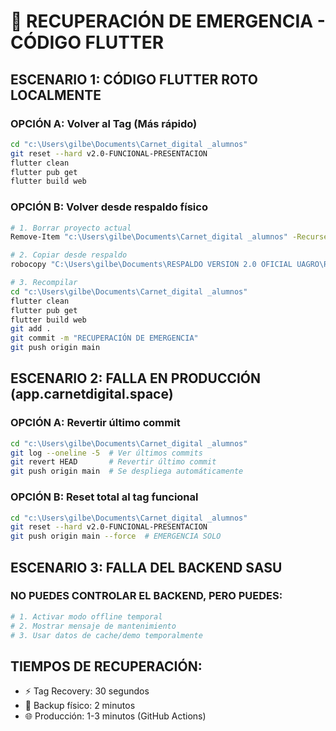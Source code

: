 # 🚨 RECUPERACIÓN DE EMERGENCIA - CÓDIGO FLUTTER

## ESCENARIO 1: CÓDIGO FLUTTER ROTO LOCALMENTE

### OPCIÓN A: Volver al Tag (Más rápido)
```bash
cd "c:\Users\gilbe\Documents\Carnet_digital _alumnos"
git reset --hard v2.0-FUNCIONAL-PRESENTACION
flutter clean
flutter pub get
flutter build web
```

### OPCIÓN B: Volver desde respaldo físico
```bash
# 1. Borrar proyecto actual
Remove-Item "c:\Users\gilbe\Documents\Carnet_digital _alumnos" -Recurse -Force

# 2. Copiar desde respaldo
robocopy "C:\Users\gilbe\Documents\RESPALDO VERSION 2.0 OFICIAL UAGRO\RESPALDO VERSION 2.0 OFICIAL UAGRO1.0" "c:\Users\gilbe\Documents\Carnet_digital _alumnos" /E

# 3. Recompilar
cd "c:\Users\gilbe\Documents\Carnet_digital _alumnos"
flutter clean
flutter pub get
flutter build web
git add .
git commit -m "RECUPERACIÓN DE EMERGENCIA"
git push origin main
```

## ESCENARIO 2: FALLA EN PRODUCCIÓN (app.carnetdigital.space)

### OPCIÓN A: Revertir último commit
```bash
cd "c:\Users\gilbe\Documents\Carnet_digital _alumnos"
git log --oneline -5  # Ver últimos commits
git revert HEAD       # Revertir último commit
git push origin main  # Se despliega automáticamente
```

### OPCIÓN B: Reset total al tag funcional
```bash
cd "c:\Users\gilbe\Documents\Carnet_digital _alumnos"
git reset --hard v2.0-FUNCIONAL-PRESENTACION
git push origin main --force  # EMERGENCIA SOLO
```

## ESCENARIO 3: FALLA DEL BACKEND SASU

### NO PUEDES CONTROLAR EL BACKEND, PERO PUEDES:
```bash
# 1. Activar modo offline temporal
# 2. Mostrar mensaje de mantenimiento
# 3. Usar datos de cache/demo temporalmente
```

## TIEMPOS DE RECUPERACIÓN:
- ⚡ Tag Recovery: 30 segundos
- 🔄 Backup físico: 2 minutos  
- 🌐 Producción: 1-3 minutos (GitHub Actions)